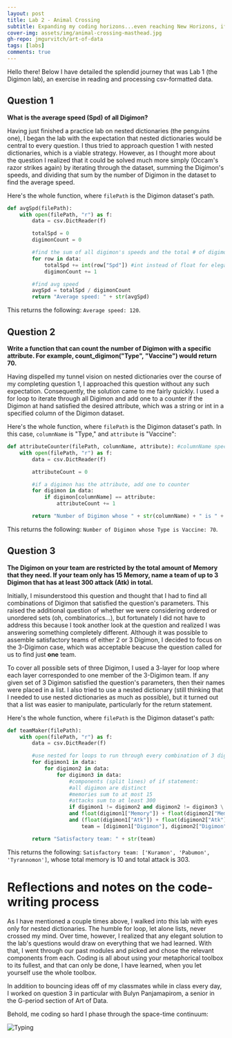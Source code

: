 ```yaml
---
layout: post
title: Lab 2 - Animal Crossing
subtitle: Expanding my coding horizons...even reaching New Horizons, if you will.
cover-img: assets/img/animal-crossing-masthead.jpg
gh-repo: jmgurvitch/art-of-data
tags: [labs]
comments: true
---
```


Hello there! Below I have detailed the splendid journey that was Lab 1 (the Digimon lab), an exercise in reading and processing csv-formatted data.

## Question 1
**What is the average speed (Spd) of all Digimon?**

Having just finished a practice lab on nested dictionaries (the penguins one), I began the lab with the expectation that nested dictionaries would be central to every question. I thus tried to approach question 1 with nested dictionaries, which is a viable strategy. However, as I thought more about the question I realized that it could be solved much more simply (Occam's razor strikes again) by iterating through the dataset, summing the Digimon's speeds, and dividing that sum by the number of Digimon in the dataset to find the average speed. 

Here's the whole function, where `filePath` is the Digimon dataset's path.
```py
def avgSpd(filePath):
    with open(filePath, "r") as f:
        data = csv.DictReader(f)

        totalSpd = 0
        digimonCount = 0

        #find the sum of all digimon's speeds and the total # of digimon
        for row in data:
            totalSpd += int(row["Spd"]) #int instead of float for elegance (many decimal points with float)
            digimonCount += 1 

        #find avg speed
        avgSpd = totalSpd / digimonCount
        return "Average speed: " + str(avgSpd)
```
This returns the following: `Average speed: 120`.

## Question 2
**Write a function that can count the number of Digimon with a specific attribute. For example, count_digimon("Type", "Vaccine") would return 70.**

Having dispelled my tunnel vision on nested dictionaries over the course of my completing question 1, I approached this question without any such expectation. Consequently, the solution came to me fairly quickly. I used a for loop to iterate through all Digimon and add one to a counter if the Digimon at hand satisfied the desired attribute, which was a string or int in a specified column of the Digimon dataset.

Here's the whole function, where `filePath` is the Digimon dataset's path. In this case, `columnName` is "Type," and `attribute` is "Vaccine":
```py
def attributeCounter(filePath, columnName, attribute): #columnName specifies a column, and attribute specifies a term (string or int) within that column for which we are searching
    with open(filePath, "r") as f:
        data = csv.DictReader(f)

        attributeCount = 0

        #if a digimon has the attribute, add one to counter
        for digimon in data:
            if digimon[columnName] == attribute:
                attributeCount += 1

        return "Number of Digimon whose " + str(columnName) + " is " + str(attribute) + ": " + str(attributeCount)
```
This returns the following: `Number of Digimon whose Type is Vaccine: 70`.

## Question 3
**The Digimon on your team are restricted by the total amount of Memory that they need. If your team only has 15 Memory, name a team of up to 3 Digimon that has at least 300 attack (Atk) in total.**

Initially, I misunderstood this question and thought that I had to find all combinations of Digimon that satisfied the question's parameters. This raised the additional question of whether we were considering ordered or unordered sets (oh, combinatorics...), but fortunately I did not have to address this because I took another look at the question and realized I was answering something completely different. Although it was possible to assemble satisfactory teams of either 2 or 3 Digimon, I decided to focus on the 3-Digimon case, which was acceptable beacuse the question called for us to find just **one** team. 

To cover all possible sets of three Digimon, I used a 3-layer for loop where each layer corresponded to one member of the 3-Digimon team. If any given set of 3 Digimon satisfied the question's parameters, then their names were placed in a list. I also tried to use a nested dictionary (still thinking that I needed to use nested dictionaries as much as possible), but it turned out that a list was easier to manipulate, particularly for the return statement. 

Here's the whole function, where `filePath` is the Digimon dataset's path:
```py
def teamMaker(filePath):
    with open(filePath, "r") as f:
        data = csv.DictReader(f)

        #use nested for loops to run through every combination of 3 digimon until a satisfactory combo is found
        for digimon1 in data:
            for digimon2 in data:
                for digimon3 in data:
                    #components (split lines) of if statement:
                    #all digimon are distinct
                    #memories sum to at most 15
                    #attacks sum to at least 300
                    if digimon1 != digimon2 and digimon2 != digimon3 \
                    and float(digimon1["Memory"]) + float(digimon2["Memory"]) + float(digimon3["Memory"]) <= 15 \
                    and (float(digimon1["Atk"]) + float(digimon2["Atk"]) + float(digimon3["Atk"]) >= 300):
                        team = [digimon1["Digimon"], digimon2["Digimon"], digimon3["Digimon"]] #print only the Digimon's names, not all of their characteristics

        return "Satisfactory team: " + str(team)
```
This returns the following: `Satisfactory team: ['Kuramon', 'Pabumon', 'Tyrannomon']`, whose total memory is 10 and total attack is 303.

# Reflections and notes on the code-writing process
As I have mentioned a couple times above, I walked into this lab with eyes only for nested dictionaries. The humble for loop, let alone lists, never crossed my mind. Over time, however, I realized that any elegant solution to the lab's questions would draw on everything that we had learned. With that, I went through our past modules and picked and chose the relevant components from each. Coding is all about using your metaphorical toolbox to its fullest, and that can only be done, I have learned, when you let yourself use the whole toolbox.

In addition to bouncing ideas off of my classmates while in class every day, I worked on question 3 in particular with Bulyn Panjamapirom, a senior in the G-period section of Art of Data.

Behold, me coding so hard I phase through the space-time continuum:

![Typing](https://media.giphy.com/media/ZPwkT27euI7bivh4y3/giphy.gif)
